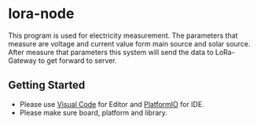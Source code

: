 # lora-node
This program is used for electricity measurement. The parameters that measure are voltage and current value form main source and solar source.
After measure that parameters this system will send the data to LoRa-Gateway to get forward to server.

## Getting Started
- Please use [Visual Code](https://code.visualstudio.com) for Editor and [PlatformIO](https://platformio.org/install/ide?install=vscode) for IDE.
- Please make sure board, platform and library.
